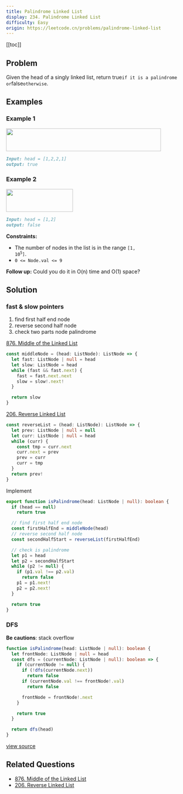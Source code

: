 ```yaml
---
title: Palindrome Linked List
display: 234. Palindrome Linked List
difficulty: Easy
origin: https://leetcode.cn/problems/palindrome-linked-list
---
```


[[toc]]

## Problem

Given the head of a singly linked list, return true`if it is a palindrome or`false`otherwise`.

## Examples

### Example 1

<img alt="" src="https://assets.leetcode.com/uploads/2021/03/03/pal1linked-list.jpg" style="width: 422px; height: 62px;" />

```md
Input: head = [1,2,2,1]
output: true
```

### Example 2

<img alt="" src="https://assets.leetcode.com/uploads/2021/03/03/pal2linked-list.jpg" style="width: 182px; height: 62px;" />

```md
Input: head = [1,2]
output: false
```

**Constraints:**

- The number of nodes in the list is in the range <code>[1, 10<sup>5</sup>]</code>.
- <code>0 &lt;= Node.val &lt;= 9</code>

**Follow up:** Could you do it in O(n) time and O(1) space?

## Solution

### fast & slow pointers

1. find first half end node
2. reverse second half node
3. check two parts node palindrome

[876. Middle of the Linked List](/structures/linked-list/876)

```ts
const middleNode = (head: ListNode): ListNode => {
  let fast: ListNode | null = head
  let slow: ListNode = head
  while (fast && fast.next) {
    fast = fast.next.next
    slow = slow!.next!
  }

  return slow
}
```

[206. Reverse Linked List](/structures/linked-list/206)

```ts
const reverseList = (head: ListNode): ListNode => {
  let prev: ListNode | null = null
  let curr: ListNode | null = head
  while (curr) {
    const tmp = curr.next
    curr.next = prev
    prev = curr
    curr = tmp
  }
  return prev!
}
```

Implement

```ts
export function isPalindrome(head: ListNode | null): boolean {
  if (head == null)
    return true

  // find first half end node
  const firstHalfEnd = middleNode(head)
  // reverse second half node
  const secondHalfStart = reverseList(firstHalfEnd)

  // check is palindrome
  let p1 = head
  let p2 = secondHalfStart
  while (p2 != null) {
    if (p1.val !== p2.val)
      return false
    p1 = p1.next!
    p2 = p2.next!
  }

  return true
}
```

### DFS

**Be cautions**: stack overflow

```ts
function isPalindrome(head: ListNode | null): boolean {
  let frontNode: ListNode | null = head
  const dfs = (currentNode: ListNode | null): boolean => {
    if (currentNode != null) {
      if (!dfs(currentNode.next))
        return false
      if (currentNode.val !== frontNode!.val)
        return false

      frontNode = frontNode!.next
    }

    return true
  }

  return dfs(head)
}
```

[view source](https://leetcode.cn/problems/palindrome-linked-list)

## Related Questions

- [876. Middle of the Linked List](/structures/linked-list/876)
- [206. Reverse Linked List](/structures/linked-list/206)

